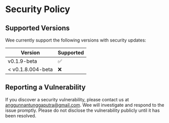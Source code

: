 # Security Policy

## Supported Versions

Wee currently support the following versions with security updates:

| Version           | Supported          |
| ----------------- | ------------------ |
| v0.1.9-beta       | :white_check_mark: |
| < v0.1.8.004-beta | :x:                |

## Reporting a Vulnerability

If you discover a security vulnerability, please contact us at anggunnantunggaputra@gmail.com. Wee will investigate and respond to the issue promptly. Please do not disclose the vulnerability publicly until it has been resolved.
